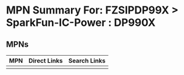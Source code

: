 



# MPN Summary For: FZSIPDP99X > SparkFun-IC-Power : DP990X

## MPNs
  

|MPN|Direct Links|Search Links|
| :--- | :--- | :--- |
||||
